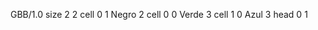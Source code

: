 <gs-board without-header> GBB/1.0
size 2 2
cell 0 1 Negro 2
cell 0 0 Verde 3
cell 1 0 Azul 3
head 0 1
 </gs-board>